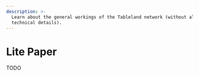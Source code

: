 ```yaml
---
description: >-
  Learn about the general workings of the Tableland network (without all the
  technical details).
---
```


# Lite Paper

TODO
